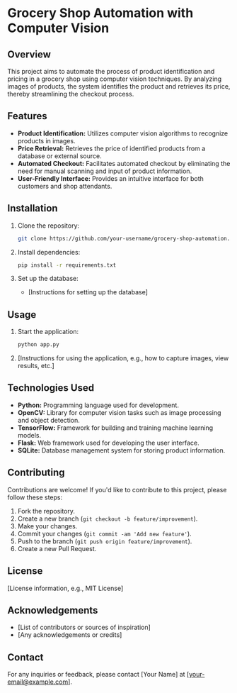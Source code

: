 
# Grocery Shop Automation with Computer Vision

## Overview

This project aims to automate the process of product identification and pricing in a grocery shop using computer vision techniques. By analyzing images of products, the system identifies the product and retrieves its price, thereby streamlining the checkout process.

## Features

- **Product Identification:** Utilizes computer vision algorithms to recognize products in images.
- **Price Retrieval:** Retrieves the price of identified products from a database or external source.
- **Automated Checkout:** Facilitates automated checkout by eliminating the need for manual scanning and input of product information.
- **User-Friendly Interface:** Provides an intuitive interface for both customers and shop attendants.

## Installation

1. Clone the repository:
    ```bash
    git clone https://github.com/your-username/grocery-shop-automation.git
    ```

2. Install dependencies:
    ```bash
    pip install -r requirements.txt
    ```

3. Set up the database:
    - [Instructions for setting up the database]

## Usage

1. Start the application:
    ```bash
    python app.py
    ```

2. [Instructions for using the application, e.g., how to capture images, view results, etc.]

## Technologies Used

- **Python:** Programming language used for development.
- **OpenCV:** Library for computer vision tasks such as image processing and object detection.
- **TensorFlow:** Framework for building and training machine learning models.
- **Flask:** Web framework used for developing the user interface.
- **SQLite:** Database management system for storing product information.

## Contributing

Contributions are welcome! If you'd like to contribute to this project, please follow these steps:

1. Fork the repository.
2. Create a new branch (`git checkout -b feature/improvement`).
3. Make your changes.
4. Commit your changes (`git commit -am 'Add new feature'`).
5. Push to the branch (`git push origin feature/improvement`).
6. Create a new Pull Request.

## License

[License information, e.g., MIT License]

## Acknowledgements

- [List of contributors or sources of inspiration]
- [Any acknowledgements or credits]

## Contact

For any inquiries or feedback, please contact [Your Name] at [your-email@example.com].
